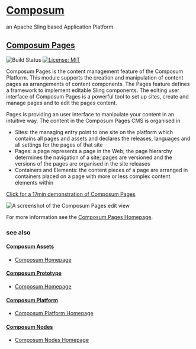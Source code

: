 # [Composum](https://www.composum.com/home.html)

an Apache Sling based Application Platform

## [Composum Pages](https://www.composum.com/home/pages.html)

![Build Status](https://api.travis-ci.org/ist-dresden/composum-pages.svg?branch=develop) [![License: MIT](https://img.shields.io/badge/License-MIT-yellow.svg)](https://opensource.org/licenses/MIT)

Composum Pages is the content management feature of the Composum Platform. This module supports the creation and
manipulation of content pages as arrangements of content components. The Pages feature defines a framework to implement
editable Sling components. The editing user interface of Composum Pages is a powerful tool to set up sites, create and
manage pages and to edit the pages content.

Pages is providing an user interface to manipulate your content in an
intuitive way. The content in the Composum Pages CMS is organised in

- Sites: the managing entry point to one site on the platform which contains all pages and assets and declares the
  releases, languages and all settings for the pages of that site
- Pages: a page represents a page in the Web; the page hierarchy determines the navigation of a site; pages are
  versioned and the versions of the pages are organised in the site releases
- Containers and Elements: the content pieces of a page are arranged in containers placed on a page with more or less
  complex content elements within

[Click for a 17min demonstration of Composum Pages](https://www.youtube.com/watch?v=7pQjdpKdhGY&list=PLVV3ymfKFUCPnW_Pl7CQGfgsLuZx0KxSj)

![A screenshot of the Composum Pages edit view](https://www.composum.com/assets/pages/composum-pages-edit-view.jpg)

For more information see the [Composum Pages Homepage](https://www.composum.com/home/pages.html).

### see also

#### [Composum Assets](https://github.com/ist-dresden/composum-assets)

* [Composum Homepage](https://www.composum.com/home.html)

#### [Composum Prototype](https://github.com/ist-dresden/composum-prototype)

* [Composum Homepage](https://www.composum.com/home.html)

#### [Composum Platform](https://github.com/ist-dresden/composum-platform)

* [Composum Platform Homepage](https://www.composum.com/home.html)

#### [Composum Nodes](https://github.com/ist-dresden/composum)

* [Composum Nodes Homepage](https://www.composum.com/home/nodes.html)
